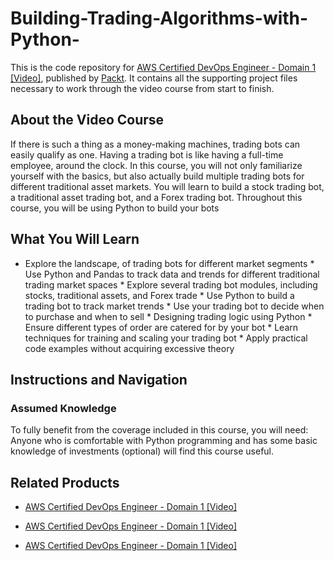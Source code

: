 # Building-Trading-Algorithms-with-Python-

This is the code repository for [AWS Certified DevOps Engineer - Domain 1 [Video]](https://www.packtpub.com/virtualization-and-cloud/aws-certified-devops-engineer-domain-1-video?utm_source=github&utm_medium=repository&utm_campaign=9781789133080), published by [Packt](https://www.packtpub.com/?utm_source=github). It contains all the supporting project files necessary to work through the video course from start to finish.
## About the Video Course
If there is such a thing as a money-making machines, trading bots can easily qualify as one. Having a trading bot is like having a full-time employee, around the clock. In this course, you will not only familiarize yourself with the basics, but also actually build multiple trading bots for different traditional asset markets. 
You will learn to build a stock trading bot, a traditional asset trading bot, and a Forex trading bot. Throughout this course, you will be using Python to build your bots
<H2>What You Will Learn</H2>
<DIV class=book-info-will-learn-text>
<UL>
<LI>Explore the landscape, of trading bots for different market segments
* Use Python and Pandas to track data and trends for different traditional trading market spaces
* Explore several trading bot modules, including stocks, traditional assets, and Forex trade
* Use Python to build a trading bot to track market trends 
* Use your trading bot to decide when to purchase and when to sell
* Designing trading logic using Python
* Ensure different types of order are catered for by your bot
* Learn techniques for training and scaling your trading bot
* Apply practical code examples without acquiring excessive theory</LI></UL></DIV>

## Instructions and Navigation
### Assumed Knowledge
To fully benefit from the coverage included in this course, you will need:<br/>
Anyone who is comfortable with Python programming and has some basic knowledge of investments (optional) will find this course useful.


## Related Products
* [AWS Certified DevOps Engineer - Domain 1 [Video]](https://www.packtpub.com/virtualization-and-cloud/aws-certified-devops-engineer-domain-1-video?utm_source=github&utm_medium=repository&utm_campaign=9781789133080)

* [AWS Certified DevOps Engineer - Domain 1 [Video]](https://www.packtpub.com/virtualization-and-cloud/aws-certified-devops-engineer-domain-1-video?utm_source=github&utm_medium=repository&utm_campaign=9781789133080)

* [AWS Certified DevOps Engineer - Domain 1 [Video]](https://www.packtpub.com/virtualization-and-cloud/aws-certified-devops-engineer-domain-1-video?utm_source=github&utm_medium=repository&utm_campaign=9781789133080)


